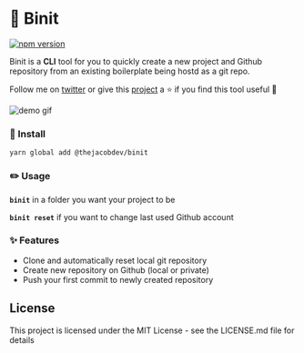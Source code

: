 
# :wave: Binit

[![npm version](https://badge.fury.io/js/%40thejacobdev%2Fbinit.svg)](https://badge.fury.io/js/%40thejacobdev%2Fbinit)

Binit is a **CLI** tool for you to quickly create a new project and Github repository from an existing boilerplate being hostd as a git repo.

Follow me on [twitter](https://twitter.com/thejacobdev) or give this [project](https://github.com/theJacobDev/binit) a :star: if you find this tool useful :blue_heart:

![demo gif](https://media.giphy.com/media/y82raOBrEWqtUPP4ym/giphy.gif)

### :wrench: Install
`yarn global add @thejacobdev/binit`

### :pencil2: Usage 

**`binit`** in a folder you want your project to be

**`binit reset`** if you want to change last used Github account

### :sparkles: Features

- Clone and automatically reset local git repository
- Create new repository on Github (local or private)
- Push your first commit to newly created repository


## License

This project is licensed under the MIT License - see the LICENSE.md file for details